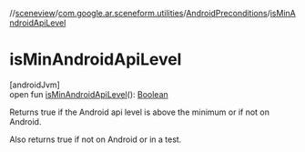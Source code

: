 //[sceneview](../../../index.md)/[com.google.ar.sceneform.utilities](../index.md)/[AndroidPreconditions](index.md)/[isMinAndroidApiLevel](is-min-android-api-level.md)

# isMinAndroidApiLevel

[androidJvm]\
open fun [isMinAndroidApiLevel](is-min-android-api-level.md)(): [Boolean](https://kotlinlang.org/api/latest/jvm/stdlib/kotlin/-boolean/index.html)

Returns true if the Android api level is above the minimum or if not on Android. 

Also returns true if not on Android or in a test.
